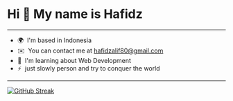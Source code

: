 Hi 👋 My name is Hafidz
========================

------------------------

* 🌍  I'm based in Indonesia
* ✉️  You can contact me at [hafidzalif80@gmail.com](mailto:hafidzalif80@gmail.com)
* 🧠  I'm learning about Web Development
* ⚡  just slowly person and try to conquer the world

------------------------
[![GitHub Streak](https://streak-stats.demolab.com?user=Hafidz25&theme=dark&hide_border=true&border_radius=6)](https://git.io/streak-stats)
